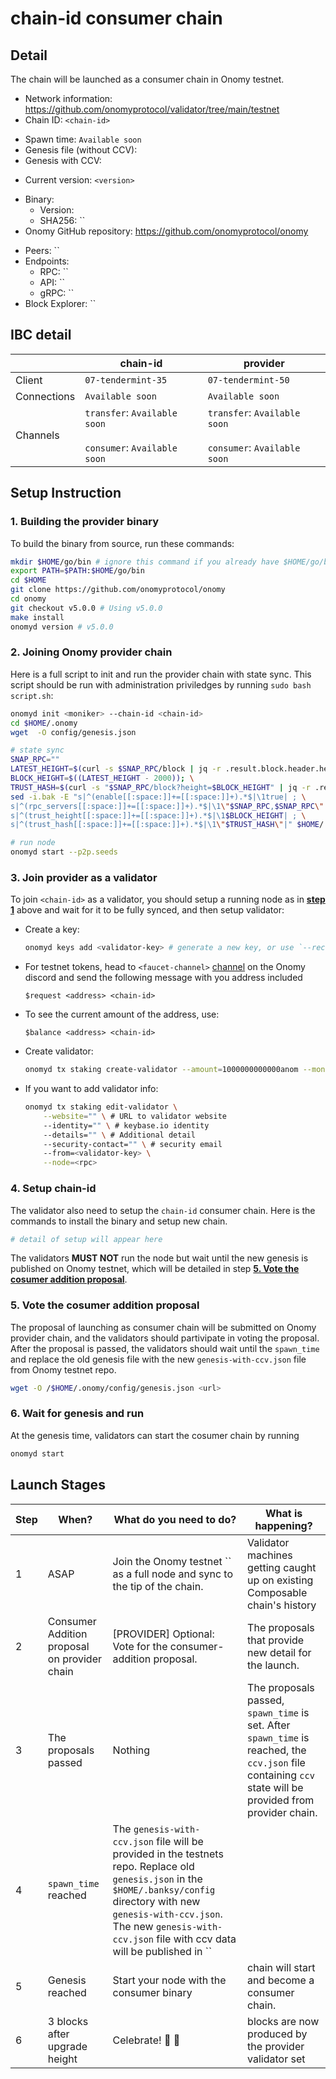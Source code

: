 # chain-id consumer chain

## Detail

The <chain-id> chain will be launched as a consumer chain in Onomy testnet.

- Network information: https://github.com/onomyprotocol/validator/tree/main/testnet
- Chain ID: `<chain-id>`
* Spawn time: `Available soon`
* Genesis file (without CCV): 
* Genesis with CCV: 
- Current version: `<version>`
* Binary: 
   * Version: [](https://github.com/notional-labs/Composable-ICS-tesnet/raw/main/binaries/v5.0.0/centaurid)
   * SHA256: ``
* Onomy GitHub repository: https://github.com/onomyprotocol/onomy
- Peers: ``
- Endpoints: 
    - RPC: ``
    - API: ``
    - gRPC: ``
- Block Explorer: ``

## IBC detail
| | chain-id |provider|
|-------------|---------------------|-----------------|
|Client |`07-tendermint-35`| `07-tendermint-50`|
|Connections | `Available soon` | `Available soon` |
|Channels | `transfer`: `Available soon` <br/><br/> `consumer`: `Available soon` | `transfer`: `Available soon` <br/><br/> `consumer`: `Available soon` |

## Setup Instruction

### **1. Building the provider binary**

To build the binary from source, run these commands:
```bash
mkdir $HOME/go/bin # ignore this command if you already have $HOME/go/bin folder
export PATH=$PATH:$HOME/go/bin
cd $HOME
git clone https://github.com/onomyprotocol/onomy
cd onomy
git checkout v5.0.0 # Using v5.0.0
make install
onomyd version # v5.0.0
```

### 2. Joining Onomy provider chain
Here is a full script to init and run the provider chain with state sync. This script should be run with administration priviledges by running `sudo bash script.sh`:

```bash
onomyd init <moniker> --chain-id <chain-id>
cd $HOME/.onomy
wget  -O config/genesis.json

# state sync
SNAP_RPC=""
LATEST_HEIGHT=$(curl -s $SNAP_RPC/block | jq -r .result.block.header.height); \
BLOCK_HEIGHT=$((LATEST_HEIGHT - 2000)); \
TRUST_HASH=$(curl -s "$SNAP_RPC/block?height=$BLOCK_HEIGHT" | jq -r .result.block_id.hash)
sed -i.bak -E "s|^(enable[[:space:]]+=[[:space:]]+).*$|\1true| ; \
s|^(rpc_servers[[:space:]]+=[[:space:]]+).*$|\1\"$SNAP_RPC,$SNAP_RPC\"| ; \
s|^(trust_height[[:space:]]+=[[:space:]]+).*$|\1$BLOCK_HEIGHT| ; \
s|^(trust_hash[[:space:]]+=[[:space:]]+).*$|\1\"$TRUST_HASH\"|" $HOME/.onomy/config/config.toml

# run node
onomyd start --p2p.seeds 
```

### 3. Join provider as a validator
To join `<chain-id>` as a validator, you should setup a running node as in **[step 1](#2-joining-onomy-provider-chain)** above and wait for it to be fully synced, and then setup validator:
- Create a key:
    ```bash
    onomyd keys add <validator-key> # generate a new key, or use `--recover` to recover an existed key with mnemonic
    ```
- For testnet tokens, head to `<faucet-channel>` [channel]() on the Onomy discord and send the following message with you address included
    ```
    $request <address> <chain-id>
    ```
- To see the current amount of the address, use:
    ```
    $balance <address> <chain-id>
    ```
- Create validator:
    ```bash
    onomyd tx staking create-validator --amount=1000000000000anom --moniker="<validator-name>" --chain-id=<chain-id> --commission-rate="0.05"  --commission-max-change-rate="0.01" --commission-max-rate="0.20" --from=<validator-key> --node=<rpc> --gas=auto --min-self-delegation 10 --pubkey=$(onomyd tendermint show-validator)
    ```

- If you want to add validator info:
    ```bash
    onomyd tx staking edit-validator \
        --website="" \ # URL to validator website
        --identity="" \ # keybase.io identity 
        --details="" \ # Additional detail 
        --security-contact="" \ # security email
        --from=<validator-key> \
        --node=<rpc>
    ```

### 4. Setup chain-id
The validator also need to setup the `chain-id` consumer chain. Here is the commands to install the binary and setup new chain.
```bash
# detail of setup will appear here
```

The validators **MUST NOT** run the node but wait until the new genesis is published on Onomy testnet, which will be detailed in step **[5. Vote the cosumer addition proposal](#5-vote-the-cosumer-addition-proposal)**.

### 5. Vote the cosumer addition proposal
The proposal of launching <chain-id> as consumer chain will be submitted on Onomy provider chain, and the validators should partivipate in voting the proposal. After the proposal is passed, the validators should wait until the `spawn_time` and replace the old genesis file with the new `genesis-with-ccv.json` file from Onomy testnet repo.

```bash
wget -O /$HOME/.onomy/config/genesis.json <url>
```

### 6. Wait for genesis and run

At the genesis time, validators can start the cosumer chain by running
```bash
onomyd start
```


## Launch Stages
|Step|When?|What do you need to do?|What is happening?|
|----|--------------------------------------------------|----------------------------------------------------------------------------------------------|------------------------------------------------------------------------------------------------------------------------------------------------|
|1   |ASAP                                              |Join the Onomy testnet ``  as a full node and sync to the tip of the chain.|Validator machines getting caught up on existing Composable chain's history                                                                         |
|2   | Consumer Addition proposal on provider chain | [PROVIDER] Optional: Vote for the consumer-addition proposal.  | The proposals that provide new detail for the launch.                            |
|3   |The proposals passed                                 |Nothing                                                                           | The proposals passed, `spawn_time` is set. After `spawn_time` is reached, the `ccv.json` file containing `ccv` state will be provided from provider chain.
|4   |`spawn_time` reached                                  |The `genesis-with-ccv.json` file will be provided in the testnets repo. Replace old `genesis.json` in the `$HOME/.banksy/config` directory with new `genesis-with-ccv.json`. The new `genesis-with-ccv.json` file with ccv data will be published in ``|
|5   |Genesis reached     | Start your node with the consumer binary | <chain-id> chain will start and become a consumer chain.                                                                                     |
|6   |3 blocks after upgrade height                     |Celebrate! :tada: 🥂                                                |<chain> blocks are now produced by the provider validator set|
